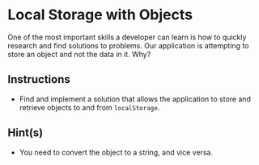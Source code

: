 # Local Storage with Objects

One of the most important skills a developer can learn is how to quickly research and find solutions to problems. Our application is attempting to store an object and not the data in it. Why?

## Instructions

* Find and implement a solution that allows the application to store and retrieve objects  to and from `localStorage`.


## Hint(s)

* You need to convert the object to a string, and vice versa.
